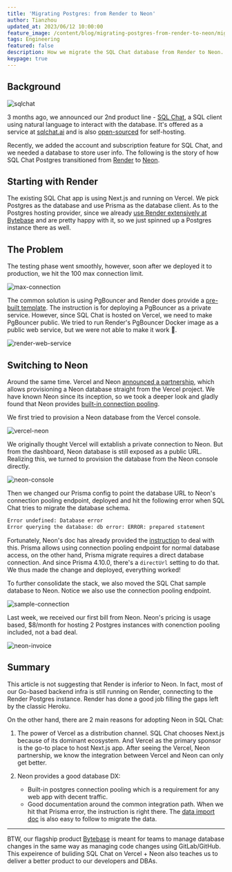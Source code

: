 ```yaml
---
title: 'Migrating Postgres: from Render to Neon'
author: Tianzhou
updated_at: 2023/06/12 10:00:00
feature_image: /content/blog/migrating-postgres-from-render-to-neon/migration.webp
tags: Engineering
featured: false
description: How we migrate the SQL Chat database from Render to Neon.
keypage: true
---
```


## Background

![sqlchat](/content/blog/migrating-postgres-from-render-to-neon/sqlchat-ui.webp)

3 months ago, we announced our 2nd product line - [SQL Chat](/blog/sql-chat/), a SQL client using
natural language to interact with the database. It's offered as a service at [sqlchat.ai](https://sqlchat.ai)
and is also [open-sourced](https://github.com/sqlchat/sqlchat) for self-hosting.

Recently, we added the account and subscription feature for SQL Chat, and we needed a database to store user info.
The following is the story of how SQL Chat Postgres transitioned from [Render](https://render.com) to [Neon](https://neon.tech).

## Starting with Render

The existing SQL Chat app is using Next.js and running on Vercel. We pick Postgres as the database
and use Prisma as the database client. As to the Postgres hosting provider, since we already
[use Render extensively at Bytebase](/blog/how-bytebase-uses-render) and are pretty happy with it,
so we just spinned up a Postgres instance there as well.

## The Problem

The testing phase went smoothly, however, soon after we deployed it to production, we hit the 100 max
connection limit.

![max-connection](/content/blog/migrating-postgres-from-render-to-neon/max_connection.webp)

The common solution is using PgBouncer and Render does provide a [pre-built
template](https://render.com/docs/databases#connection-pooling). The instruction is for deploying a
PgBouncer as a private service. However, since SQL Chat is hosted on Vercel, we need to make PgBouncer
public. We tried to run Render's PgBouncer Docker image as a public web service, but we were not
able to make it work 🫠.

![render-web-service](/content/blog/migrating-postgres-from-render-to-neon/render-web-service.webp)

## Switching to Neon

Around the same time. Vercel and Neon [announced a partnership](https://vercel.com/blog/vercel-storage#vercel-postgres-complex-data-made-easy), which allows provisioning a Neon database
straight from the Vercel project. We have known Neon since its inception, so we took a deeper look and
gladly found that Neon provides [built-in connection pooling](https://neon.tech/docs/connect/connection-pooling).

We first tried to provision a Neon database from the Vercel console.

![vercel-neon](/content/blog/migrating-postgres-from-render-to-neon/vercel-neon.webp)

We originally thought Vercel will extablish a private connection to Neon. But from the dashboard,
Neon database is still exposed as a public URL. Realizing this, we turned to provision the database
from the Neon console directly.

![neon-console](/content/blog/migrating-postgres-from-render-to-neon/neon-console.webp)

Then we changed our Prisma config to point the database URL to Neon's connection pooling endpoint,
deployed and hit the following error when SQL Chat tries to migrate the database schema.

```zsh
Error undefined: Database error
Error querying the database: db error: ERROR: prepared statement
```

Fortunately, Neon's doc has already provided the [instruction](https://neon.tech/docs/guides/prisma-migrate#prisma-migrate-with-pgbouncer) to deal with this. Prisma allows using connection
pooling endpoint for normal database access, on the other hand, Prisma migrate requires a
direct database connection. And since Prisma 4.10.0, there's a `directUrl` setting to do that.
We thus made the change and deployed, everything worked!

To further consolidate the stack, we also moved the SQL Chat sample database to Neon. Notice we also
use the connection pooling endpoint.

![sample-connection](/content/blog/migrating-postgres-from-render-to-neon/sample-connection.webp)

Last week, we received our first bill from Neon. Neon's pricing is usage based, $8/month for hosting
2 Postgres instances with conenction pooling included, not a bad deal.

![neon-invoice](/content/blog/migrating-postgres-from-render-to-neon/neon-invoice.webp)

## Summary

This article is not suggesting that Render is inferior to Neon. In fact, most of our Go-based
backend infra is still running on Render, connecting to the Render Postgres instance. Render has
done a good job filling the gaps left by the classic Heroku.

On the other hand, there are 2 main reasons for adopting Neon in SQL Chat:

1. The power of Vercel as a distribution channel. SQL Chat chooses Next.js because of its dominant
   ecosystem. And Vercel as the primary sponsor is the go-to place to host Next.js app. After seeing
   the Vercel, Neon partnership, we know the integration between Vercel and Neon can only get better.

1. Neon provides a good database DX:

   - Built-in postgres connection pooling which is a requirement for any web app with decent traffic.
   - Good documentation around the common integration path. When we hit that Prisma error, the
     instruction is right there. The [data import doc](https://neon.tech/docs/import/import-from-postgres)
     is also easy to follow to migrate the data.

---

BTW, our flagship product [Bytebase](/) is meant for teams to manage database changes in the same way as managing
code changes using GitLab/GitHub. This expeirence of buliding SQL Chat on Vercel + Neon also teaches
us to deliver a better product to our developers and DBAs.
